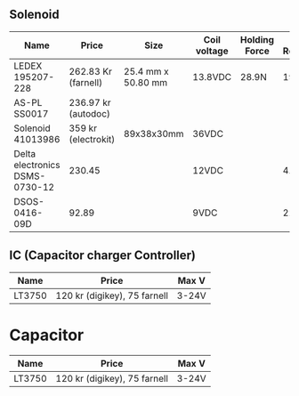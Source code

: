 ## Solenoid 

| Name                           | Price               | Size               | Coil voltage | Holding Force | Coil Resistance | Weigth   | P     |     |
| ------------------------------ | ------------------- | ------------------ | ------------ | ------------- | --------------- | -------- | ----- | --- |
| LEDEX 195207-228               | 262.83 Kr (farnell) | 25.4 mm x 50.80 mm | 13.8VDC      | 28.9N         | 19.2 ohm        | 190.8g   |       |     |
| AS-PL SS0017                   | 236.97 kr (autodoc) |                    |              |               |                 | Ca 300 g |       |     |
| Solenoid 41013986              | 359 kr (electrokit) | 89x38x30mm         | 36VDC        |               |                 | 331g     | 99.7W |     |
| Delta electronics DSMS-0730-12 | 230.45              |                    | 12VDC        |               | 4.5 ohm         | 40.2g    | 3.8W  |     |
| DSOS-0416-09D                  | 92.89               |                    | 9VDC         |               | 22.6ohm         |          |       |     |

## IC  (Capacitor charger Controller)

| Name   | Price                        | Max V |    
| ------ | ---------------------------- | ----- |
| LT3750 | 120 kr (digikey), 75 farnell | 3-24V |     

# Capacitor 

| Name   | Price                        | Max V |    
| ------ | ---------------------------- | ----- | 
| LT3750 | 120 kr (digikey), 75 farnell | 3-24V |    
